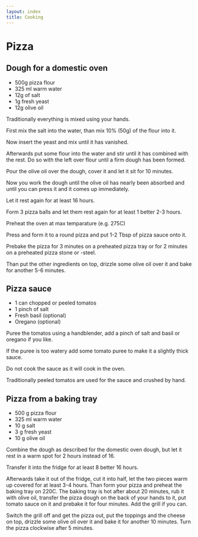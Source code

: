 ```yaml
---
layout: index
title: Cooking
---
```


# Pizza

## Dough for a domestic oven

* 500g pizza flour
* 325 ml warm water
* 12g of salt
* 1g fresh yeast
* 12g olive oil

Traditionally everything is mixed using your hands.

First mix the salt into the water, than mix 10% (50g) of the flour into it.

Now insert the yeast and mix until it has vanished.

Afterwards put some flour into the water and stir until it has combined with the rest. Do so with the left over flour until a firm dough has been formed.

Pour the olive oil over the dough, cover it and let it sit for 10 minutes.

Now you work the dough until the olive oil has nearly been absorbed and until you can press it and it comes up immediately.

Let it rest again for at least 16 hours.

Form 3 pizza balls and let them rest again for at least 1 better 2-3 hours.

Preheat the oven at max temparature (e.g. 275C)

Press and form it to a round pizza and put 1-2 Tbsp of pizza sauce onto it.

Prebake the pizza for 3 minutes on a preheated pizza tray or for 2 minutes on a preheated pizza stone or -steel. 

Than put the other ingredients on top, drizzle some olive oil over it and bake for another 5-6 minutes.

## Pizza sauce

* 1 can chopped or peeled tomatos
* 1 pinch of salt
* Fresh basil (optional)
* Oregano (optional)

Puree the tomatos using a handblender, add a pinch of salt and basil or oregano if you like. 

If the puree is too watery add some tomato puree to make it a slightly thick sauce.

Do not cook the sauce as it will cook in the oven.

Traditionally peeled tomatos are used for the sauce and crushed by hand.

## Pizza from a baking tray

* 500 g pizza flour
* 325 ml warm water
* 10 g salt
* 3 g fresh yeast
* 10 g olive oil

Combine the dough as described for the domestic oven dough, but let it rest in a warm spot for 2 hours instead of 16. 

Transfer it into the fridge for at least 8 better 16 hours.

Afterwards take it out of the fridge, cut it into half, let the two pieces warm up covered for at least 3-4 hours.  Than form your pizza and preheat the baking tray on 220C. The baking tray is hot after about 20 minutes, rub it with olive oil, transfer the pizza dough on the back of your hands to it, put tomato sauce on it and prebake it for four minutes. Add the grill if you can.

Switch the grill off and get the pizza out, put the toppings and the cheese on top, drizzle some olive oil over it and bake it for another 10 minutes. Turn the pizza clockwise after 5 minutes.
